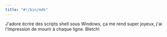 ```yaml
---
title: "#!/bin/mdk"
---
```


J'adore écrire des scripts shell sous Windows, ça me rend super joyeux, j'ai
l'impression de mourir à chaque ligne. Bletch!

